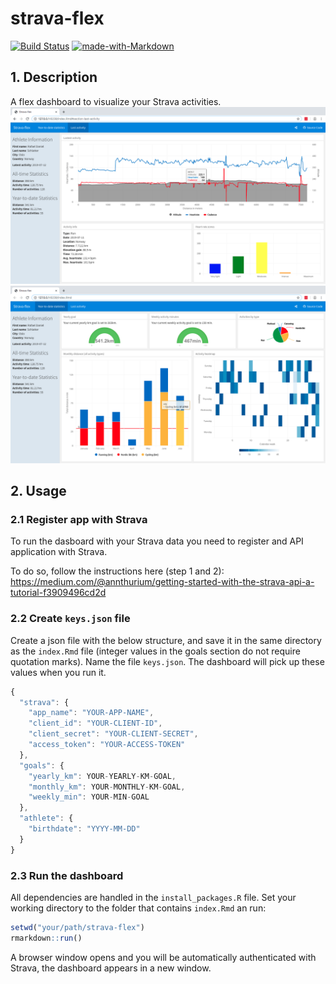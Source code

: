 # strava-flex
[![Build Status](https://travis-ci.org/rafaelschlatter/strava-flex.svg?branch=master)](https://travis-ci.org/rafaelschlatter/strava-flex)
[![made-with-Markdown](https://img.shields.io/badge/Made%20with-Markdown-1f425f.svg)](http://commonmark.org)


## 1. Description
A flex dashboard to visualize your Strava activities.
![screenshot](https://github.com/rafaelschlatter/strava-flex/blob/master/resources/screenshot.png)
![screenshot2](https://github.com/rafaelschlatter/strava-flex/blob/master/resources/screenshot2.png)

## 2. Usage
### 2.1 Register app with Strava
To run the dasboard with your Strava data you need to register and API application with Strava.  

To do so, follow the instructions here (step 1 and 2):  
<https://medium.com/@annthurium/getting-started-with-the-strava-api-a-tutorial-f3909496cd2d>

### 2.2 Create `keys.json` file
Create a json file with the below structure, and save it in the same directory as the `index.Rmd` file (integer values in the goals section do not require quotation marks). Name the file `keys.json`. The dashboard will pick up these values when you run it.

```javascript
{
  "strava": {
    "app_name": "YOUR-APP-NAME",
    "client_id": "YOUR-CLIENT-ID",
    "client_secret": "YOUR-CLIENT-SECRET",
    "access_token": "YOUR-ACCESS-TOKEN"
  },
  "goals": {
    "yearly_km": YOUR-YEARLY-KM-GOAL,
    "monthly_km": YOUR-MONTHLY-KM-GOAL,
    "weekly_min": YOUR-MIN-GOAL
  },
  "athlete": {
    "birthdate": "YYYY-MM-DD"
  }
}
```

### 2.3 Run the dashboard
All dependencies are handled in the `install_packages.R` file. Set your working directory to the folder that contains `index.Rmd` an run:

```r
setwd("your/path/strava-flex")
rmarkdown::run()
```

A browser window opens and you will be automatically authenticated with Strava, the dashboard appears in a new window.
